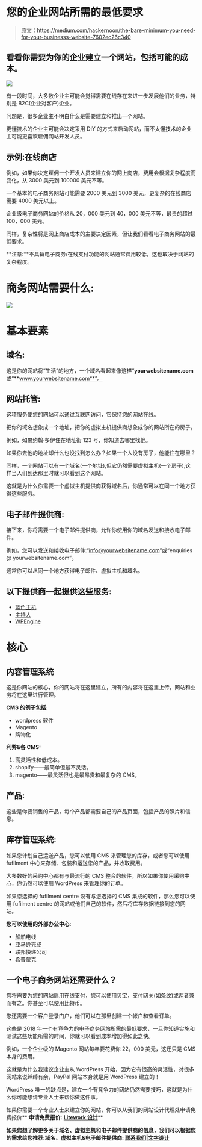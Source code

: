 # 您的企业网站所需的最低要求

> 原文：<https://medium.com/hackernoon/the-bare-minimum-you-need-for-your-businesss-website-7602ec26c340>

## 看看你需要为你的企业建立一个网站，包括可能的成本。

![](img/ad753c35a4ba3f09ea6108f7100ef30f.png)

有一段时间，大多数企业主可能会觉得需要在线存在来进一步发展他们的业务，特别是 B2C(企业对客户)企业。

问题是，很多企业主不明白什么是需要建立和推出一个网站。

更懂技术的企业主可能会决定采用 DIY 的方式来启动网站，而不太懂技术的企业主可能更喜欢雇佣网站开发人员。

## 示例:在线商店

例如，如果你决定雇佣一个开发人员来建立你的网上商店，费用会根据复杂程度而变化，从 3000 美元到 100000 美元不等。

一个基本的电子商务网站可能需要 2000 美元到 3000 美元，更复杂的在线商店需要 4000 美元以上。

企业级电子商务网站的价格从 20，000 美元到 40，000 美元不等，最贵的超过 100，000 美元。

同样，复杂性将是网上商店成本的主要决定因素，但让我们看看电子商务网站的最低要求。

**注意:**不具备电子商务/在线支付功能的网站通常费用较低，这也取决于网站的复杂程度。

# **商务网站需要什么:**

![](img/ac8a453dff475edd6554bccf5b9022a6.png)

# 基本要素

## **域名:**

这是你的网站将“生活”的地方，一个域名看起来像这样“**yourwebsitename.com**或“**www.yourwebsitename.com**”。

## **网站托管:**

这项服务使您的网站可以通过互联网访问，它保持您的网站在线。

把你的域名想象成一个地址，把你的虚拟主机提供商想象成你的网站所在的房子。

例如，如果约翰·多伊住在地址街 123 号，你知道去哪里找他。

如果你去他的地址却什么也没找到怎么办？如果一个人没有房子，他能住在哪里？

同样，一个网站可以有一个域名(一个地址),但它仍然需要虚拟主机(一个房子),这样当人们到达那里时就可以看到这个网站。

这就是为什么你需要一个虚拟主机提供商获得域名后，你通常可以在同一个地方获得这些服务。

## **电子邮件提供商:**

接下来，你将需要一个电子邮件提供商，允许你使用你的域名发送和接收电子邮件。

例如，您可以发送和接收电子邮件:“info@yourwebsitename.com”或“enquiries @ yourwebsitename.com”。

通常你可以从同一个地方获得电子邮件、虚拟主机和域名。

## 以下提供商一起提供这些服务:

*   [蓝色主机](https://www.bluehost.com/track/homegrowngroup/)
*   [主持人](https://partners.hostgator.com/c/1316820/177309/3094)
*   [WPEngine](https://www.shareasale.com/r.cfm?u=1899199&m=41388&b=394686)

# 核心

## **内容管理系统**

这是你网站的核心，你的网站将在这里建立，所有的内容将在这里上传，网站和业务将在这里进行管理。

**CMS 的例子包括:**

*   wordpress 软件
*   Magento
*   购物化

**利弊&各 CMS:**

1.  高灵活性和低成本。
2.  shopify——最简单但最不灵活。
3.  magento——最灵活但也是最昂贵和最复杂的 CMS。

## **产品:**

这些是你要销售的产品，每个产品都需要自己的产品页面，包括产品的照片和信息。

## **库存管理系统:**

如果您计划自己运送产品，您可以使用 CMS 来管理您的库存，或者您可以使用 fufilment 中心来存储、包装和运送您的产品，并收取费用。

大多数好的采购中心都有与最流行的 CMS 整合的软件，所以如果你使用采购中心，你仍然可以使用 WordPress 来管理你的订单。

如果您选择的 fufilment centre 没有与您选择的 CMS 集成的软件，那么您可以使用 fufilment centre 的网站或他们自己的软件，然后将库存数据链接到您的网站。

**您可以使用的外部办公中心:**

*   船舶电线
*   亚马逊完成
*   联邦快递公司
*   希普蒙克

## **一个电子商务网站还需要什么？**

您将需要为您的网站启用在线支付，您可以使用贝宝，支付网关(如条纹)或两者兼而有之。你甚至可以使用比特币。

您还需要一个客户登录门户，他们可以在那里创建一个帐户和查看订单。

这些是 2018 年一个有竞争力的电子商务网站所需的最低要求，一旦你知道实施和测试这些功能所需的时间，你就可以看到成本增加得如此之快。

例如，一个企业级的 Magento 网站每年要花费你 22，000 美元，这还只是 CMS 本身的费用。

这就是为什么我建议企业主从 WordPress 开始，因为它有很高的灵活性，对很多网站来说绰绰有余，PayPal 网站本身就是用 WordPress 建立的！

WordPress 唯一的缺点是，建立一个有竞争力的网站仍然需要技巧，这就是为什么你可能想请专业人士来帮你做这件事。

如果你需要一个专业人士来建立你的网站，你可以从我们的网站设计代理处申请免费报价**:**申请免费报价:** [**Litework 设计**](http://liteworkdesign.com/)**

**如果您想了解更多关于域名、虚拟主机和电子邮件提供商的信息，我们可以根据您的需求给您推荐:**域名、虚拟主机&电子邮件提供商:** [**联系我们|文字设计**](https://liteworkdesign.com/contact/)**